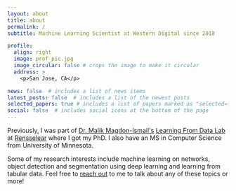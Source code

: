 ```yaml
---
layout: about
title: about
permalink: /
subtitle: Machine Learning Scientist at Western Digital since 2018

profile:
  align: right
  image: prof_pic.jpg
  image_circular: false # crops the image to make it circular
  address: >
    <p>San Jose, CA</p>

news: false  # includes a list of news items
latest_posts: false  # includes a list of the newest posts
selected_papers: true # includes a list of papers marked as "selected={true}"
social: false  # includes social icons at the bottom of the page
---
```


Previously, I was part of [Dr. Malik Magdon-Ismail's](http://www.cs.rpi.edu/~magdon) [Learning From Data Lab](http://www.cs.rpi.edu/~magdon/LFDlabpublic.html/index.html) at [Rensselear](https://science.rpi.edu/computer-science) where I got my PhD. I also have an MS in Computer Science from University of Minnesota.

Some of my research interests include machine learning on networks, object detection and segmentation using deep learning and learning from tabular data. Feel free to [reach out](https://topmate.io/hegde) to me to talk about any of these topics or more!
